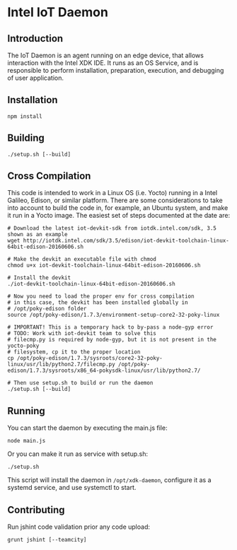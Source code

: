 # Intel IoT Daemon

## Introduction

The IoT Daemon is an agent running on an edge device, that allows interaction 
with the Intel XDK IDE. It runs as an OS Service, and is responsible to perform
installation, preparation, execution, and debugging of user application.

## Installation

    npm install

## Building

    ./setup.sh [--build]

## Cross Compilation

This code is intended to work in a Linux OS (i.e. Yocto) running in a Intel Galileo, Edison, or similar 
platform. There are some considerations to take into account to build the code in, for example,
an Ubuntu system, and make it run in a Yocto image. The easiest set of steps documented at the date are:   

    # Download the latest iot-devkit-sdk from iotdk.intel.com/sdk, 3.5 shown as an example
    wget http://iotdk.intel.com/sdk/3.5/edison/iot-devkit-toolchain-linux-64bit-edison-20160606.sh

    # Make the devkit an executable file with chmod
    chmod u+x iot-devkit-toolchain-linux-64bit-edison-20160606.sh

    # Install the devkit
    ./iot-devkit-toolchain-linux-64bit-edison-20160606.sh

    # Now you need to load the proper env for cross compilation
    # in this case, the devkit has been installed globally in
    # /opt/poky-edison folder
    source /opt/poky-edison/1.7.3/environment-setup-core2-32-poky-linux
    
    # IMPORTANT! This is a temporary hack to by-pass a node-gyp error
    # TODO: Work with iot-devkit team to solve this
    # filecmp.py is required by node-gyp, but it is not present in the yocto-poky 
    # filesystem, cp it to the proper location
    cp /opt/poky-edison/1.7.3/sysroots/core2-32-poky-linux/usr/lib/python2.7/filecmp.py /opt/poky-edison/1.7.3/sysroots/x86_64-pokysdk-linux/usr/lib/python2.7/ 
    
    # Then use setup.sh to build or run the daemon
    ./setup.sh [--build]
    
## Running

You can start the daemon by executing the main.js file:

    node main.js
    
Or you can make it run as service with setup.sh:

    ./setup.sh
    
This script will install the daemon in `/opt/xdk-daemon`, configure
it as a systemd service, and use systemctl to start. 

## Contributing

Run jshint code validation prior any code upload:

    grunt jshint [--teamcity]
